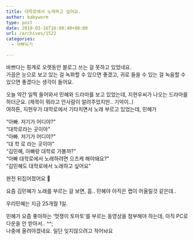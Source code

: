 ```yaml
---
title: 대학로에서 노래하고 싶어요.
author: babyworm
type: post
date: 2010-03-16T16:09:40+00:00
url: /archives/1522
categories:
  - 아빠되기

---
```

바쁘다는 핑계로 오랫동안 블로그 쓰는 걸 못하고 있었네요.  
가끔은 눈으로 보고 있는 걸 녹화할 수 있으면 좋겠고, 귀로 들을 수 있는 걸 녹음할 수 있으면 좋겠다는 생각이 들어요.

오늘 약간 일찍 들어와서 민혜와 드라마를 보고 있었는데, 지현우씨가 나오는 드라마를 하더군요. (제목이 뭐라고 안사람이 알려주었지만.. 기억이..)  
여하튼, 지현우가 대학로에서 기타치면서 노래 부르고 있었는데, 민혜가

&#8220;아빠. 저기가 어디야?&#8221;  
&#8220;대학로라는 곳이야&#8221;  
&#8220;아빠. 저기가 어디야?&#8221;  
&#8220;대 학 로 라는 곳이야&#8221;  
&#8220;김민혜, 아빠랑 대학로 가볼까?&#8221;  
&#8220;아빠 대학로에서 노래하려면 으츠케 해야돼요?&#8221;  
&#8220;김민혜도 대학로에서 노래하고 싶어요&#8221;

완전 뒤집어졌어요 🙂

요즘 김민혜가 노래를 부르는 걸 보면, 흠.. 민혜야 아직은 랩이 어울릴것 같은데.. 

우리민혜는 지금 25개월 1일.

민혜가 요즘 좋아하는 &#8216;멋쟁이 토마토&#8217;를 부르는 동영상을 첨부해야 하는데, 아직 PC로 다운을 안 받아서.. ^^;  
나중에 올려야겠네요. 일단 잊지않으려고 적어놔요